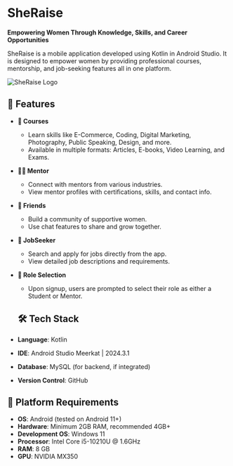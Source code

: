 # SheRaise 
**Empowering Women Through Knowledge, Skills, and Career Opportunities**

SheRaise is a mobile application developed using Kotlin in Android Studio. It is designed to empower women by providing professional courses, mentorship, and job-seeking features all in one platform.

![SheRaise Logo](app/res/drawable/logo.png)

## 🚀 Features

- **🧠 Courses**
  - Learn skills like E-Commerce, Coding, Digital Marketing, Photography, Public Speaking, Design, and more.
  - Available in multiple formats: Articles, E-books, Video Learning, and Exams.

- **👩‍🏫 Mentor**
  - Connect with mentors from various industries.
  - View mentor profiles with certifications, skills, and contact info.

- **💬 Friends**
  - Build a community of supportive women.
  - Use chat features to share and grow together.

- **📌 JobSeeker**
  - Search and apply for jobs directly from the app.
  - View detailed job descriptions and requirements.

- **👥 Role Selection**
  - Upon signup, users are prompted to select their role as either a Student or Mentor.
 
  ## 🛠️ Tech Stack

- **Language**: Kotlin
- **IDE**: Android Studio Meerkat | 2024.3.1
- **Database**: MySQL (for backend, if integrated)
- **Version Control**: GitHub

## 📱 Platform Requirements

- **OS**: Android (tested on Android 11+)
- **Hardware**: Minimum 2GB RAM, recommended 4GB+
- **Development OS**: Windows 11
- **Processor**: Intel Core i5-10210U @ 1.6GHz
- **RAM**: 8 GB
- **GPU**: NVIDIA MX350
